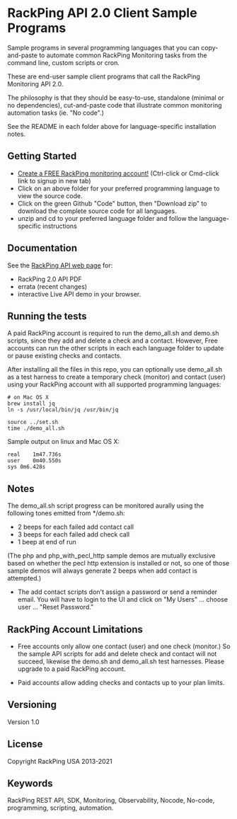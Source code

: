 # RackPing API 2.0 Client Sample Programs

Sample programs in several programming languages that you can copy-and-paste to automate common RackPing Monitoring tasks from the command line, custom scripts or cron.

These are end-user sample client programs that call the RackPing Monitoring API 2.0.

The philosophy is that they should be easy-to-use, standalone (minimal or no dependencies), cut-and-paste code that illustrate common monitoring automation tasks (ie. "No code".)

See the README in each folder above for language-specific installation notes.

## Getting Started

* [Create a FREE RackPing monitoring account!](https://www.rackping.com/cgi-bin/signup.cgi) (Ctrl-click or Cmd-click link to signup in new tab)
* Click on an above folder for your preferred programming language to view the source code.
* Click on the green Github "Code" button, then "Download zip" to download the complete source code for all languages.
* unzip and cd to your preferred language folder and follow the language-specific instructions

## Documentation

See the [RackPing API web page](https://www.rackping.com/api.html) for:

* RackPing 2.0 API PDF
* errata (recent changes)
* interactive Live API demo in your browser.

## Running the tests

A paid RackPing account is required to run the demo_all.sh and demo.sh scripts, since they add and delete a check and a contact. However, Free accounts can run the other scripts in each each language folder to update or pause existing checks and contacts.

After installing all the files in this repo, you can optionally use demo_all.sh as a test harness to create a temporary check (monitor) and contact (user) using your RackPing account with all supported programming languages:

```
# on Mac OS X
brew install jq
ln -s /usr/local/bin/jq /usr/bin/jq
```

```
source ../set.sh
time ./demo_all.sh
```

Sample output on linux and Mac OS X:
```
real	1m47.736s
user	0m40.550s
sys	0m6.428s
```

## Notes

The demo_all.sh script progress can be monitored aurally using the following tones emitted from */demo.sh:

* 2 beeps for each failed add contact call
* 3 beeps for each failed add check call
* 1 beep at end of run

(The php and php_with_pecl_http sample demos are mutually exclusive based on whether the pecl http extension is installed or not, so one of those sample demos will always generate 2 beeps when add contact is attempted.)

* The add contact scripts don't assign a password or send a reminder email. You will have to login to the UI and click on "My Users" ... choose user ... "Reset Password."

## RackPing Account Limitations

* Free accounts only allow one contact (user) and one check (monitor.) So the sample API scripts for add and delete check and contact will not succeed, likewise the demo.sh and demo_all.sh test harnesses. Please upgrade to a paid RackPing account.

* Paid accounts allow adding checks and contacts up to your plan limits.

## Versioning

Version 1.0

## License

Copyright RackPing USA 2013-2021

## Keywords

RackPing REST API, SDK, Monitoring, Observability, Nocode, No-code, programming, scripting, automation.
